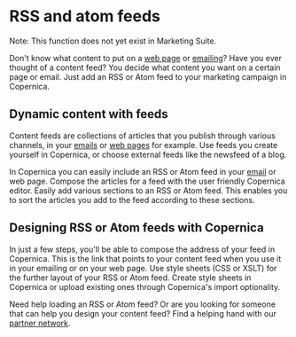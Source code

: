 # RSS and atom feeds

Note: This function does not yet exist in Marketing Suite.

Don't know what content to put on a [web
page](https://www.copernica.com/en/features/web-pages "Web pages") or
[emailing](https://www.copernica.com/en/features/emailings "Emailings")?
Have you ever thought of a content feed? You decide what content you
want on a certain page or email. Just add an RSS or Atom feed to your
marketing campaign in Copernica.

## Dynamic content with feeds

Content feeds are collections of articles that you publish through
various channels, in your
[emails](http://www.copernica.com/en/features/emailings "Emailings") or
[web pages](http://www.copernica.com/en/features/web-pages "Web pages")
for example. Use feeds you create yourself in Copernica, or choose
external feeds like the newsfeed of a blog.

In Copernica you can easily include an RSS or Atom feed in your
[email](http://www.copernica.com/en/features/emailings "Emailings") or
web page. Compose the articles for a feed with the user friendly
Copernica editor. Easily add various sections to an RSS or Atom feed.
This enables you to sort the articles you add to the feed according to
these sections.

## Designing RSS or Atom feeds with Copernica

In just a few steps, you'll be able to compose the address of your feed
in Copernica. This is the link that points to your content feed when you
use it in your emailing or on your web page. Use style sheets (CSS or
XSLT) for the further layout of your RSS or Atom feed. Create style
sheets in Copernica or upload existing ones through Copernica's import
optionality.

Need help loading an RSS or Atom feed? Or are you looking for someone
that can help you design your content feed? Find a helping hand with our
[partner
network](http://www.copernica.com/en/support/find-a-partner "Find a partner").
